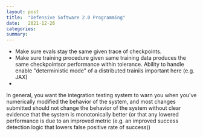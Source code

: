 ```yaml
---
layout: post
title:  "Defensive Software 2.0 Programming"
date:   2021-12-26
categories:
summary: 
---
```

- Make sure evals stay the same given trace of checkpoints.
- Make sure training procedure given same training data produces the same checkpointsor performance within tolerance. Ability to handle enable "deterministic mode" of a distributed trainiis important here (e.g. JAX)
- 

In general, you want the integration testing system to warn you when you've numerically modified the behavior of the system, and most changes submitted should not change the behavior of the system without clear evidence that the system is monotonically better (or that any lowered performance is due to an improved metric (e.g. an improved success detection logic that lowers false positive rate of success))

